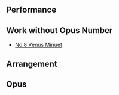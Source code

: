 ## Performance

## Work without Opus Number

- [No.8 Venus Minuet](https://music.willbc.cn/woo/#venus-minuet)

## Arrangement

## Opus
